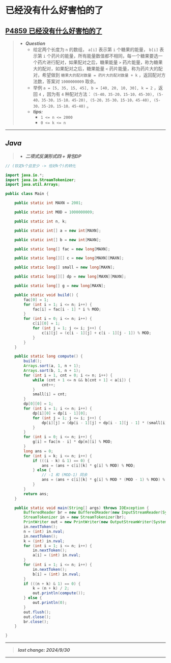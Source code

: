 # 已经没有什么好害怕的了

## [P4859 已经没有什么好害怕的了](https://www.luogu.com.cn/problem/P4859)

> - ***Question***
>   - 给定两个长度为 `n` 的数组， `a[i]` 表示第 `i` 个糖果的能量， `b[i]` 表示第 `i` 个药片的能量，所有能量数值都不相同，每一个糖果要选一个药片进行配对，如果配对之后，糖果能量 `>` 药片能量，称为糖果大的配对，如果配对之后，糖果能量 `<` 药片能量，称为药片大的配对，希望做到 `糖果大的配对数量 = 药片大的配对数量 + k` ，返回配对方法数，答案对 `1000000009` 取余。
>   - 举例 `a = [5, 35, 15, 45], b = [40, 20, 10, 30], k = 2` ，返回 `4` ，因为有 `4` 种配对方法： `(5-40，35-20，15-10，45-30), (5-40，35-30，15-10，45-20), (5-20，35-30，15-10，45-40), (5-30，35-20，15-10，45-40)` 。
>   - ***tips:***
>     - `1 <= n <= 2000`
>     - `0 <= k <= n`

---

## *Java*

> - ***二项式反演形式四 + 背包DP***

```java
// (钦定k个且至少 -> 恰好k个)的转化

import java.io.*;
import java.io.StreamTokenizer;
import java.util.Arrays;

public class Main {

    public static int MAXN = 2001;

    public static int MOD = 1000000009;

    public static int n, k;

    public static int[] a = new int[MAXN];

    public static int[] b = new int[MAXN];

    public static long[] fac = new long[MAXN];

    public static long[][] c = new long[MAXN][MAXN];

    public static long[] small = new long[MAXN];

    public static long[][] dp = new long[MAXN][MAXN];

    public static long[] g = new long[MAXN];

    public static void build() {
        fac[0] = 1;
        for (int i = 1; i <= n; i++) {
            fac[i] = fac[i - 1] * i % MOD;
        }
        for (int i = 0; i <= n; i++) {
            c[i][0] = 1;
            for (int j = 1; j <= i; j++) {
                c[i][j] = (c[i - 1][j] + c[i - 1][j - 1]) % MOD;
            }
        }
    }

    public static long compute() {
        build();
        Arrays.sort(a, 1, n + 1);
        Arrays.sort(b, 1, n + 1);
        for (int i = 1, cnt = 0; i <= n; i++) {
            while (cnt + 1 <= n && b[cnt + 1] < a[i]) {
                cnt++;
            }
            small[i] = cnt;
        }
        dp[0][0] = 1;
        for (int i = 1; i <= n; i++) {
            dp[i][0] = dp[i - 1][0];
            for (int j = 1; j <= i; j++) {
                dp[i][j] = (dp[i - 1][j] + dp[i - 1][j - 1] * (small[i] - j + 1) % MOD) % MOD;
            }
        }
        for (int i = 0; i <= n; i++) {
            g[i] = fac[n - i] * dp[n][i] % MOD;
        }
        long ans = 0;
        for (int i = k; i <= n; i++) {
            if (((i - k) & 1) == 0) {
                ans = (ans + c[i][k] * g[i] % MOD) % MOD;
            } else {
                // -1 和 (MOD-1) 同余
                ans = (ans + c[i][k] * g[i] % MOD * (MOD - 1) % MOD) % MOD;
            }
        }
        return ans;
    }

    public static void main(String[] args) throws IOException {
        BufferedReader br = new BufferedReader(new InputStreamReader(System.in));
        StreamTokenizer in = new StreamTokenizer(br);
        PrintWriter out = new PrintWriter(new OutputStreamWriter(System.out));
        in.nextToken();
        n = (int) in.nval;
        in.nextToken();
        k = (int) in.nval;
        for (int i = 1; i <= n; i++) {
            in.nextToken();
            a[i] = (int) in.nval;
        }
        for (int i = 1; i <= n; i++) {
            in.nextToken();
            b[i] = (int) in.nval;
        }
        if (((n + k) & 1) == 0) {
            k = (n + k) / 2;
            out.println(compute());
        } else {
            out.println(0);
        }
        out.flush();
        out.close();
        br.close();
    }

}
```

---

> ***last change: 2024/9/30***

---
